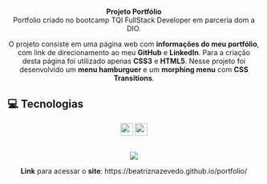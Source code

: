 <p align="center">
  <strong>Projeto Portfólio</strong> <br> Portfolio criado no bootcamp TQI FullStack Developer em parceria dom a DIO.</p>
  <p align="center">O projeto consiste em uma página web com <strong>informações do meu portfólio</strong>, com link de direcionamento ao meu <strong>GitHub</strong> e <strong>LinkedIn</strong>.
  Para a criação desta página foi utilizado apenas <strong>CSS3</strong> e <strong>HTML5</strong>. Nesse projeto foi desenvolvido um <strong>menu hamburguer</strong> e um <strong>morphing menu</strong>
  com <strong>CSS Transitions</strong>.</p>

## 💻 Tecnologias 
<p align="center">
 <img src="https://img.shields.io/badge/HTML5-E34F26?style=for-the-badge&logo=html5&logoColor=white" height="25"/>
 <img src="https://img.shields.io/badge/CSS3-1572B6?style=for-the-badge&logo=css3&logoColor=white" height="25"/>
</p>
  
  ##

<div align="center">
<img src="https://user-images.githubusercontent.com/94022421/170573898-772c081d-1862-4592-8a7a-e32dbae297b8.gif" />
</div>

<p align="center"><strong>Link</strong> para acessar o <strong>site</strong>: https://beatriznazevedo.github.io/portfolio/</p>

